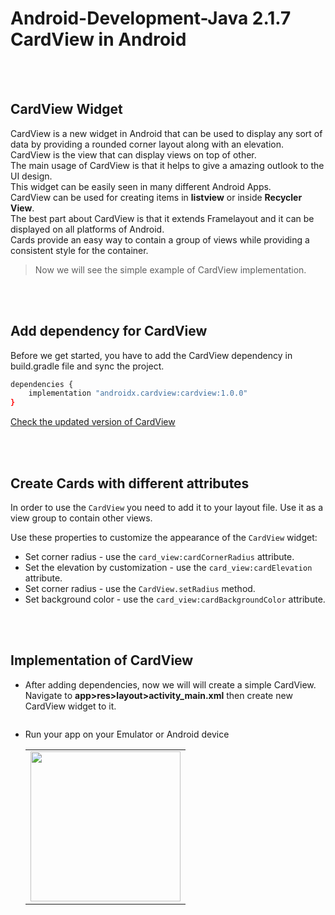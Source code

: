 # Android-Development-Java 2.1.7 CardView in Android

<br><br>

## CardView Widget
CardView is a new widget in Android that can be used to display any sort of data by providing a rounded corner layout along with an elevation.    <br>
CardView is the view that can display views on top of other.     <br>
The main usage of CardView is that it helps to give a amazing outlook to the UI design.     <br>
This widget can be easily seen in many different Android Apps.     <br>
CardView can be used for creating items in **listview** or inside **Recycler View**.     <br>
The best part about CardView is that it extends Framelayout and it can be displayed on all platforms of Android.     <br>
Cards provide an easy way to contain a group of views while providing a consistent style for the container.

> Now we will see the simple example of CardView implementation. 

<br><br>

## Add dependency for CardView
Before we get started, you have to add the CardView dependency in build.gradle file and sync the project.
```bash
dependencies {
    implementation "androidx.cardview:cardview:1.0.0"
}
```
[Check the updated version of CardView](https://developer.android.com/guide/topics/ui/layout/cardview)

<br><br>

## Create Cards with different attributes
In order to use the `CardView` you need to add it to your layout file. Use it as a view group to contain other views. 

Use these properties to customize the appearance of the `CardView` widget:
- Set corner radius - use the `card_view:cardCornerRadius` attribute.
- Set the elevation by customization - use the `card_view:cardElevation` attribute.
- Set corner radius - use the `CardView.setRadius` method.
- Set background color - use the `card_view:cardBackgroundColor` attribute.

<br><br>

## Implementation of CardView
- After adding dependencies, now we will will create a simple CardView.    <br>
  Navigate to **app>res>layout>activity_main.xml** then create new CardView widget to it. 
  ```bash
  
  ```
  
- Run your app on your Emulator or Android device
   <div align="center"><table><tr><td>
      <img src="https://user-images.githubusercontent.com/70523057/135032021-dfc62b6e-4cdd-470f-8c45-edb972a5f442.jpg" width="240" >
   </td></tr></table></div> 
